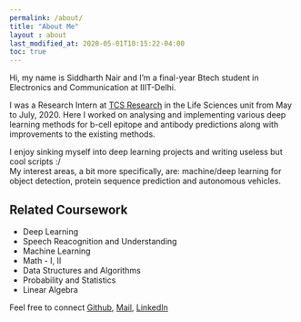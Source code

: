 ```yaml
---
permalink: /about/
title: "About Me"
layout : about
last_modified_at: 2020-05-01T10:15:22-04:00
toc: true
---
```


Hi, my name is Siddharth Nair and I’m a final-year Btech student in Electronics 
and Communication at IIIT-Delhi.

I was a Research Intern at [TCS Research](https://www.tcs.com/decoding-the-human-genome) in the 
Life Sciences unit from May to July, 2020. Here I worked on analysing and implementing 
various deep learning methods for b-cell epitope and antibody predictions along 
with improvements to the existing methods.

I enjoy sinking myself into deep learning projects and writing useless but cool scripts :/  
My interest areas, a bit more specifically, are: machine/deep learning for object 
detection, protein sequence prediction and autonomous vehicles.

## Related Coursework
* Deep Learning
* Speech Reacognition and Understanding
* Machine Learning
* Math - I, II
* Data Structures and Algorithms
* Probability and Statistics
* Linear Algebra


Feel free to connect [Github](https://github.com/siddharth17196), [Mail](mailto:siddharth17196@iiitd.ac.in), 
[LinkedIn](https://www.linkedin.com/in/siddharthvinodnair/)

